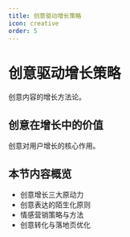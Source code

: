 ```yaml
---
title: 创意驱动增长策略
icon: creative
order: 5
---
```


# 创意驱动增长策略

创意内容的增长方法论。

## 创意在增长中的价值

创意对用户增长的核心作用。

## 本节内容概览

- 创意增长三大原动力
- 创意表达的陌生化原则
- 情感营销策略与方法
- 创意转化与落地页优化

